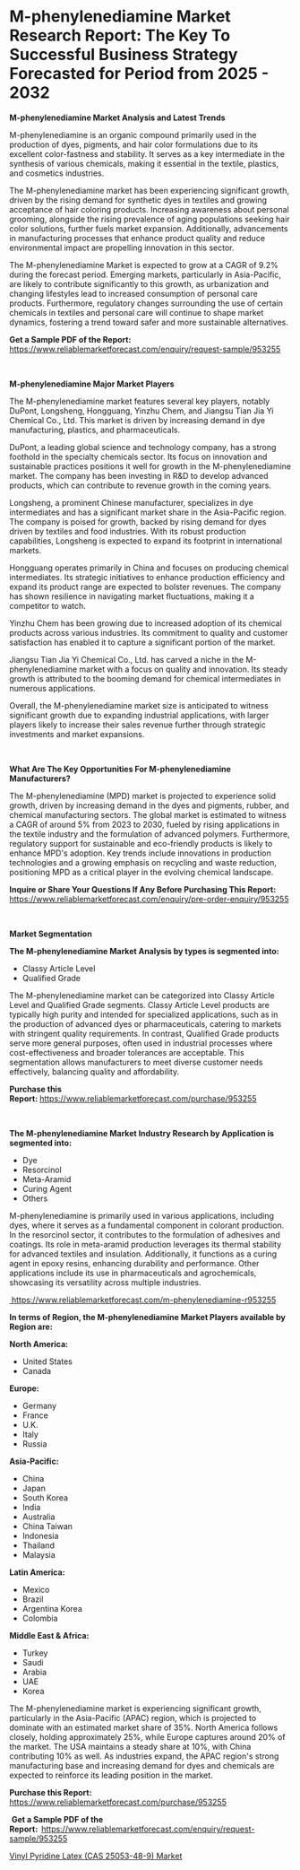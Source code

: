 <p><h1>M-phenylenediamine Market Research Report: The Key To Successful Business Strategy Forecasted for Period from 2025 - 2032</h1></p><p><strong>M-phenylenediamine Market Analysis and Latest Trends</strong></p>
<p><p>M-phenylenediamine is an organic compound primarily used in the production of dyes, pigments, and hair color formulations due to its excellent color-fastness and stability. It serves as a key intermediate in the synthesis of various chemicals, making it essential in the textile, plastics, and cosmetics industries.</p><p>The M-phenylenediamine market has been experiencing significant growth, driven by the rising demand for synthetic dyes in textiles and growing acceptance of hair coloring products. Increasing awareness about personal grooming, alongside the rising prevalence of aging populations seeking hair color solutions, further fuels market expansion. Additionally, advancements in manufacturing processes that enhance product quality and reduce environmental impact are propelling innovation in this sector.</p><p>The M-phenylenediamine Market is expected to grow at a CAGR of 9.2% during the forecast period. Emerging markets, particularly in Asia-Pacific, are likely to contribute significantly to this growth, as urbanization and changing lifestyles lead to increased consumption of personal care products. Furthermore, regulatory changes surrounding the use of certain chemicals in textiles and personal care will continue to shape market dynamics, fostering a trend toward safer and more sustainable alternatives.</p></p>
<p><strong>Get a Sample PDF of the Report:&nbsp;</strong> <a href="https://www.reliablemarketforecast.com/enquiry/request-sample/953255?utm_campaign=3120&utm_medium=2&utm_source=Github&utm_content=ia&utm_term=02042025&utm_id=m-phenylenediamine">https://www.reliablemarketforecast.com/enquiry/request-sample/953255</a></p>
<p>&nbsp;</p>
<p><strong>M-phenylenediamine Major Market Players</strong></p>
<p><p>The M-phenylenediamine market features several key players, notably DuPont, Longsheng, Hongguang, Yinzhu Chem, and Jiangsu Tian Jia Yi Chemical Co., Ltd. This market is driven by increasing demand in dye manufacturing, plastics, and pharmaceuticals.</p><p>DuPont, a leading global science and technology company, has a strong foothold in the specialty chemicals sector. Its focus on innovation and sustainable practices positions it well for growth in the M-phenylenediamine market. The company has been investing in R&D to develop advanced products, which can contribute to revenue growth in the coming years.</p><p>Longsheng, a prominent Chinese manufacturer, specializes in dye intermediates and has a significant market share in the Asia-Pacific region. The company is poised for growth, backed by rising demand for dyes driven by textiles and food industries. With its robust production capabilities, Longsheng is expected to expand its footprint in international markets.</p><p>Hongguang operates primarily in China and focuses on producing chemical intermediates. Its strategic initiatives to enhance production efficiency and expand its product range are expected to bolster revenues. The company has shown resilience in navigating market fluctuations, making it a competitor to watch.</p><p>Yinzhu Chem has been growing due to increased adoption of its chemical products across various industries. Its commitment to quality and customer satisfaction has enabled it to capture a significant portion of the market.</p><p>Jiangsu Tian Jia Yi Chemical Co., Ltd. has carved a niche in the M-phenylenediamine market with a focus on quality and innovation. Its steady growth is attributed to the booming demand for chemical intermediates in numerous applications.</p><p>Overall, the M-phenylenediamine market size is anticipated to witness significant growth due to expanding industrial applications, with larger players likely to increase their sales revenue further through strategic investments and market expansions.</p></p>
<p>&nbsp;</p>
<p><strong>What Are The Key Opportunities For M-phenylenediamine Manufacturers?</strong></p>
<p><p>The M-phenylenediamine (MPD) market is projected to experience solid growth, driven by increasing demand in the dyes and pigments, rubber, and chemical manufacturing sectors. The global market is estimated to witness a CAGR of around 5% from 2023 to 2030, fueled by rising applications in the textile industry and the formulation of advanced polymers. Furthermore, regulatory support for sustainable and eco-friendly products is likely to enhance MPD's adoption. Key trends include innovations in production technologies and a growing emphasis on recycling and waste reduction, positioning MPD as a critical player in the evolving chemical landscape.</p></p>
<p><strong>Inquire or Share Your Questions If Any Before Purchasing This Report:</strong> <a href="https://www.reliablemarketforecast.com/enquiry/pre-order-enquiry/953255?utm_campaign=3120&utm_medium=2&utm_source=Github&utm_content=ia&utm_term=02042025&utm_id=m-phenylenediamine">https://www.reliablemarketforecast.com/enquiry/pre-order-enquiry/953255</a></p>
<p>&nbsp;</p>
<p><strong>Market Segmentation</strong></p>
<p><strong>The M-phenylenediamine Market Analysis by types is segmented into:</strong></p>
<p><ul><li>Classy Article Level</li><li>Qualified Grade</li></ul></p>
<p><p>The M-phenylenediamine market can be categorized into Classy Article Level and Qualified Grade segments. Classy Article Level products are typically high purity and intended for specialized applications, such as in the production of advanced dyes or pharmaceuticals, catering to markets with stringent quality requirements. In contrast, Qualified Grade products serve more general purposes, often used in industrial processes where cost-effectiveness and broader tolerances are acceptable. This segmentation allows manufacturers to meet diverse customer needs effectively, balancing quality and affordability.</p></p>
<p><strong>Purchase this Report:&nbsp;</strong><a href="https://www.reliablemarketforecast.com/purchase/953255?utm_campaign=3120&utm_medium=2&utm_source=Github&utm_content=ia&utm_term=02042025&utm_id=m-phenylenediamine">https://www.reliablemarketforecast.com/purchase/953255</a></p>
<p>&nbsp;</p>
<p><strong>The M-phenylenediamine Market Industry Research by Application is segmented into:</strong></p>
<p><ul><li>Dye</li><li>Resorcinol</li><li>Meta-Aramid</li><li>Curing Agent</li><li>Others</li></ul></p>
<p><p>M-phenylenediamine is primarily used in various applications, including dyes, where it serves as a fundamental component in colorant production. In the resorcinol sector, it contributes to the formulation of adhesives and coatings. Its role in meta-aramid production leverages its thermal stability for advanced textiles and insulation. Additionally, it functions as a curing agent in epoxy resins, enhancing durability and performance. Other applications include its use in pharmaceuticals and agrochemicals, showcasing its versatility across multiple industries.</p></p>
<p><a href="https://www.reliablemarketforecast.com/m-phenylenediamine-r953255?utm_campaign=3120&utm_medium=2&utm_source=Github&utm_content=ia&utm_term=02042025&utm_id=m-phenylenediamine">&nbsp;https://www.reliablemarketforecast.com/m-phenylenediamine-r953255</a></p>
<p><strong>In terms of Region, the M-phenylenediamine Market Players available by Region are:</strong></p>
<p>
    <p> <strong> North America: </strong>
        <ul>
            <li>United States</li>
            <li>Canada</li>
        </ul>
        </p> 
    <p> <strong> Europe: </strong>
        <ul>
            <li>Germany</li>
            <li>France</li>
            <li>U.K.</li>
            <li>Italy</li>
            <li>Russia</li>
        </ul>
        </p> 
    <p> <strong> Asia-Pacific: </strong>
        <ul>
            <li>China</li>
            <li>Japan</li>
            <li>South Korea</li>
            <li>India</li>
            <li>Australia</li>
            <li>China Taiwan</li>
            <li>Indonesia</li>
            <li>Thailand</li>
            <li>Malaysia</li>
        </ul>
        </p> 
    <p> <strong> Latin America: </strong>
        <ul>
            <li>Mexico</li>
            <li>Brazil</li>
            <li>Argentina Korea</li>
            <li>Colombia</li>
        </ul>
        </p> 
    <p> <strong> Middle East & Africa: </strong>
        <ul>
            <li>Turkey</li>
            <li>Saudi</li>
            <li>Arabia</li>
            <li>UAE</li>
            <li>Korea</li>
        </ul>
    </p>
    </p>
<p><p>The M-phenylenediamine market is experiencing significant growth, particularly in the Asia-Pacific (APAC) region, which is projected to dominate with an estimated market share of 35%. North America follows closely, holding approximately 25%, while Europe captures around 20% of the market. The USA maintains a steady share at 10%, with China contributing 10% as well. As industries expand, the APAC region's strong manufacturing base and increasing demand for dyes and chemicals are expected to reinforce its leading position in the market.</p></p>
<p><strong>Purchase this Report: </strong><a href="https://www.reliablemarketforecast.com/purchase/953255?utm_campaign=3120&utm_medium=2&utm_source=Github&utm_content=ia&utm_term=02042025&utm_id=m-phenylenediamine">https://www.reliablemarketforecast.com/purchase/953255</a></p>
<p>&nbsp;<strong>Get a Sample PDF of the Report:&nbsp;&nbsp;</strong><a href="https://www.reliablemarketforecast.com/enquiry/request-sample/953255?utm_campaign=3120&utm_medium=2&utm_source=Github&utm_content=ia&utm_term=02042025&utm_id=m-phenylenediamine">https://www.reliablemarketforecast.com/enquiry/request-sample/953255</a></p>
<p><strong></strong></p>
<p><p><a href="https://github.com/saoneubeh8/Market-Research-Report-List-1/blob/main/vinyl-pyridine-latex-cas-25053-48-9-market.md?utm_campaign=3120&utm_medium=2&utm_source=Github&utm_content=ia&utm_term=02042025&utm_id=m-phenylenediamine">Vinyl Pyridine Latex (CAS 25053-48-9) Market</a></p></p>
